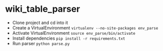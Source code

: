 # wiki_table_parser
- Clone project and cd into it
- Create a VirtualEnvironment `virtualenv --no-site-packages env_parse`
- Activate VirtualEnvironment `source env_parse/bin/activate`
- Install dependencies `pip install -r requirements.txt`
- Run parser `python parse.py`
